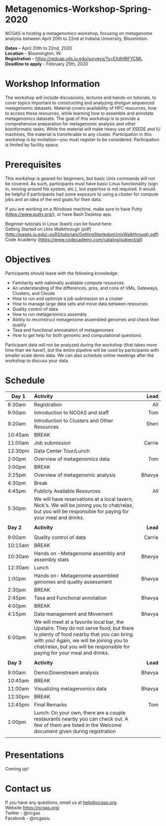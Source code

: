# Metagenomics-Workshop-Spring-2020
NCGAS is hosting a metagenomics workshop, focusing on metagenome analysis between April 20th to 22nd at Indiana University, Bloominton. 

**Dates** – April 20th to 22nd, 2020 \
**Location** – Bloomington, IN \
**Registration** – https://redcap.uits.iu.edu/surveys/?s=EXAHRFYCML \
**Deadline to apply** - February 25th, 2020 

# Workshop Information 
The workshop will include discussions, lectures and hands-on tutorials, to cover topics important to constructing and analyzing shotgun sequenced metagenomic datasets. Material covers availability of HPC resources, how to access these resources, while learning how to assemble and annotate metagenomics datasets. The goal of this workshop is to provide a comprehensive preparation for metagenomic analysis and other bioinformatic tasks.
While the material will make heavy use of XSEDE and IU machines, the material is transferable to any cluster.
Participation in this workshop is by invitation—you must register to be considered. Participation is limited by facility space.

# Prerequisites
This workshop is geared for beginners, but basic Unix commands will not be covered. As such, participants must have basic Linux functionality (sign in, moving around file system, etc.), but expertise is not required. It would be helpful if participants had some exposure to using a cluster for compute jobs and an idea of the end goals for their data.

If you are working on a Windows machine, make sure to have Putty (https://www.putty.org/), or have Bash Desktop app. 

Beginner tutorials in Linux (bash) can be found here: \
Getting Started on Unix Walkthrough (pdf) (http://pages.iu.edu/~ss93/tutorials/GettingStartedonUnixWalkthrough.pdf) \
Code Academy (https://www.codecademy.com/catalog/subject/all) 

# Objectives
Participants should leave with the following knowledge:
- Familiarity with nationally available compute resources
- An understanding of the differences, pros, and cons of VMs, Gateways, Clusters, and Clouds
- How to run and optimize a job submission on a cluster 
- How to manage large data sets and move data between resources 
- Quality control of data
- How to run metagenomics assembly
- Ability to reconstruct metagenome assembled genomes and check their quality 
- Taxa and functional annoatation of metagenomes 
- How to get help for both genomic and computational questions 

Participant data will not be analyzed during the workshop (that takes more time than we have!), but the entire pipeline will be used by participants with smaller scale demo data. We can also schedule online meetings after the workshop to discuss your data. 

# Schedule 
|**Day 1**			 |**Activity**							                                |**Lead**|
|---------------|:----------------------------------------------------------|-----:|
|8:30am 		    |Registration							                                  |All   |
|9:00am		      |Introduction to NCGAS and staff			                      |Tom   | 
|9:20am		      |Introduction to Clusters and Other Resources		            |Sheri |
|10:45am		    |BREAK                                                      |      |
|11:00am		    |Job submission						                                |Carrie|
|12:30pm		    |Data Center Tour/Lunch                                     |      |
|2:00pm		      |Overview of metagenomics data				                        |Tom|
|3:00pm		      |BREAK                                                      |      |
|3:25pm		      |Overview of metagenomic analysis		                        |Bhavya|
|4:30pm        |Break                                                       |    |
|4:45pm		      |Publicly Available Resources					                      |All   |
|5:30pm         |We will have reservations at a local tavern, Nick's.  We will be joining you to chat/relax, but you will be responsible for paying for your meal and drinks.                                        |      |
|               |                                                           |      |
|**Day 2**		  |**Activity**		                                            |**Lead**|
|               |                                                           |      |
|9:00am         |Quality control of data                 |Carrie   |
|10:15am        |BREAK                                                      |      |
|10:30am        |Hands on -Metagenome assembly and assembly stats                 |Bhavya|
|12:30am		    |Lunch	                  			                            |      |
|1:00pm         |Hands on- Metagenome assembled genomes	and quality assessment |Bhavya|
|2:30pm		      |BREAK                                                      |      |
|2:45pm		    |Taxa and Functional annotation                             | Bhavya|
|4:00pm		    |BREAK                                                      |      |
|4:15pm		    |Data management and Movement                               |Bhavya|
|6:00pm         |We will meet at a favorite local bar, the Upstairs.  They do not serve food, but there is plenty of food nearby that you can bring with you!  Again, we will be joining you to chat/relax, but you will be responsible for paying for your meal and drinks.                                                                               |      |
|               |                                                           |      |
|**Day 3**		  |**Activity**		                                            |**Lead**|
|               |                                                           |      |
|9:00am         |Demo:Downstream analysis                                   |Bhavya|
|10:45am        |BREAK                                                 |      |
|11:00am       |Visualizing metagenomics data                           |Bhavya |
|12:30pm        |BREAK                                                   |       |
|12:45pm        |Final Remarks                                              |Tom   |
|1:00pm        |Lunch: On your own, there are a couple restaurants nearby you can check out. A few of them are listed in the Welcome document given during registration                                          |      |
|               |                                                           |      |
# Presentations 
Coming up!

# Contact us 
If you have any questions, email us at help@ncgas.org.  \
Website https://ncgas.org/
\
Twitter - @ncgas \
Facebook - @ncgasiu
